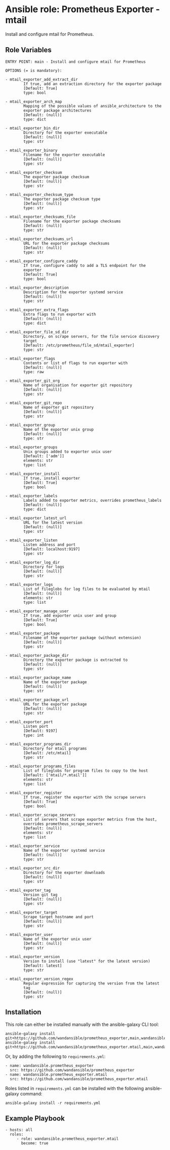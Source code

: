 Ansible role: Prometheus Exporter - mtail
=========================================

Install and configure mtail for Prometheus.

Role Variables
--------------

```
ENTRY POINT: main - Install and configure mtail for Prometheus

OPTIONS (= is mandatory):

- mtail_exporter_add_extract_dir
        If true, add an extraction directory for the exporter package
        [Default: True]
        type: bool

- mtail_exporter_arch_map
        Mapping of the possible values of ansible_architecture to the
        exporter package architectures
        [Default: (null)]
        type: dict

- mtail_exporter_bin_dir
        Directory for the exporter executable
        [Default: (null)]
        type: str

- mtail_exporter_binary
        Filename for the exporter executable
        [Default: (null)]
        type: str

- mtail_exporter_checksum
        The exporter package checksum
        [Default: (null)]
        type: str

- mtail_exporter_checksum_type
        The exporter package checksum type
        [Default: (null)]
        type: str

- mtail_exporter_checksums_file
        Filename for the exporter package checksums
        [Default: (null)]
        type: str

- mtail_exporter_checksums_url
        URL for the exporter package checksums
        [Default: (null)]
        type: str

- mtail_exporter_configure_caddy
        If true, configure caddy to add a TLS endpoint for the
        exporter
        [Default: True]
        type: bool

- mtail_exporter_description
        Description for the exporter systemd service
        [Default: (null)]
        type: str

- mtail_exporter_extra_flags
        Extra flags to run exporter with
        [Default: (null)]
        type: dict

- mtail_exporter_file_sd_dir
        Directory, on scrape servers, for the file service discovery
        target
        [Default: /etc/prometheus/file_sd/mtail_exporter]
        type: str

- mtail_exporter_flags
        Contents or list of flags to run exporter with
        [Default: (null)]
        type: raw

- mtail_exporter_git_org
        Name of organisation for exporter git repository
        [Default: (null)]
        type: str

- mtail_exporter_git_repo
        Name of exporter git repository
        [Default: (null)]
        type: str

- mtail_exporter_group
        Name of the exporter unix group
        [Default: (null)]
        type: str

- mtail_exporter_groups
        Unix groups added to exporter unix user
        [Default: ['adm']]
        elements: str
        type: list

- mtail_exporter_install
        If true, install exporter
        [Default: True]
        type: bool

- mtail_exporter_labels
        Labels added to exporter metrics, overrides prometheus_labels
        [Default: (null)]
        type: dict

- mtail_exporter_latest_url
        URL for the latest version
        [Default: (null)]
        type: str

- mtail_exporter_listen
        Listen address and port
        [Default: localhost:9197]
        type: str

- mtail_exporter_log_dir
        Directory for logs
        [Default: (null)]
        type: str

- mtail_exporter_logs
        List of fileglobs for log files to be evaluated by mtail
        [Default: (null)]
        elements: str
        type: list

- mtail_exporter_manage_user
        If true, add exporter unix user and group
        [Default: True]
        type: bool

- mtail_exporter_package
        Filename of the exporter package (without extension)
        [Default: (null)]
        type: str

- mtail_exporter_package_dir
        Directory the exporter package is extracted to
        [Default: (null)]
        type: str

- mtail_exporter_package_name
        Name of the exporter package
        [Default: (null)]
        type: str

- mtail_exporter_package_url
        URL for the exporter package
        [Default: (null)]
        type: str

- mtail_exporter_port
        Listen port
        [Default: 9197]
        type: int

- mtail_exporter_programs_dir
        Directory for mtail programs
        [Default: /etc/mtail]
        type: str

- mtail_exporter_programs_files
        List of fileglobs for program files to copy to the host
        [Default: ['mtail/*.mtail']]
        elements: str
        type: list

- mtail_exporter_register
        If true, register the exporter with the scrape servers
        [Default: True]
        type: bool

- mtail_exporter_scrape_servers
        List of servers that scrape exporter metrics from the host,
        overrides prometheus_scrape_servers
        [Default: (null)]
        elements: str
        type: list

- mtail_exporter_service
        Name of the exporter systemd service
        [Default: (null)]
        type: str

- mtail_exporter_src_dir
        Directory for the exporter downloads
        [Default: (null)]
        type: str

- mtail_exporter_tag
        Version git tag
        [Default: (null)]
        type: str

- mtail_exporter_target
        Scrape target hostname and port
        [Default: (null)]
        type: str

- mtail_exporter_user
        Name of the exporter unix user
        [Default: (null)]
        type: str

- mtail_exporter_version
        Version to install (use "latest" for the latest version)
        [Default: latest]
        type: str

- mtail_exporter_version_regex
        Regular expression for capturing the version from the latest
        tag
        [Default: (null)]
        type: str
```

Installation
------------

This role can either be installed manually with the ansible-galaxy CLI tool:

    ansible-galaxy install git+https://github.com/wandansible/prometheus_exporter,main,wandansible.prometheus_exporter
    ansible-galaxy install git+https://github.com/wandansible/prometheus_exporter.mtail,main,wandansible.prometheus_exporter.mtail
     
Or, by adding the following to `requirements.yml`:

    - name: wandansible.prometheus_exporter
      src: https://github.com/wandansible/prometheus_exporter
    - name: wandansible.prometheus_exporter.mtail
      src: https://github.com/wandansible/prometheus_exporter.mtail

Roles listed in `requirements.yml` can be installed with the following ansible-galaxy command:

    ansible-galaxy install -r requirements.yml

Example Playbook
----------------

    - hosts: all
      roles:
         - role: wandansible.prometheus_exporter.mtail
           become: true
